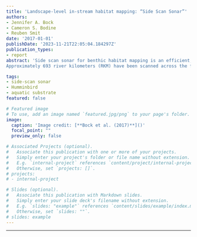 ```yaml
---
title: 'Landscape-level in-stream habitat mapping: “Side Scan Sonar”'
authors:
- Jennifer A. Bock
- Cameron S. Bodine
- Reuben Smit
date: '2017-01-01'
publishDate: '2023-11-21T22:05:04.184297Z'
publication_types:
- report
abstract: 'Side scan sonar for benthic habitat mapping is an efficient, low-cost approach for mapping habitat features in navigable rivers and streams. It provides a means to create high resolution, spatially detailed maps of continuous, instream habitat across broad aquatic landscapes. The sub-basins selected for this project include: Lower Choctawhatchee, Lower Ochlockonee, Withlacoochee, Peace, and Lower Suwannee. The habitat maps produced will provide valuable information that can be used to identify critical habitat for numerous species. The benthic habitat maps will provide the baseline data needed for instream habitat monitoring. These maps, depicting substrate and large woody debris, will provide a measure of location and amount of various habitat types for aquatic species. Temporal changes in the location and amount can be tracked and provide a means of habitat monitoring. These maps will also identify potential areas for restoration. Additionally, mapping pre- and post-restoration efforts can aid in monitoring the outcomes of those efforts.
Approximately 693 river kilometers (RKM) have been scanned across the five river basins including image rectification. All navigable sections of the Peace, Withlacoochee, Choctawhatchee Suwannee and the Ochlockonee Rivers have been completely mapped. Accuracy assessments have been completed for the Peace, Withlacoochee, Choctawhatchee Ochlockonee, and the Suwannee Rivers.'

tags:
- side-scan sonar
- Humminbird
- aquatic substrate
featured: false

# Featured image
# To use, add an image named `featured.jpg/png` to your page's folder. 
image:
  caption: 'Image credit: [**Bock et al. (2017)**]()'
  focal_point: ""
  preview_only: false

# Associated Projects (optional).
#   Associate this publication with one or more of your projects.
#   Simply enter your project's folder or file name without extension.
#   E.g. `internal-project` references `content/project/internal-project/index.md`.
#   Otherwise, set `projects: []`.
# projects:
# - internal-project

# Slides (optional).
#   Associate this publication with Markdown slides.
#   Simply enter your slide deck's filename without extension.
#   E.g. `slides: "example"` references `content/slides/example/index.md`.
#   Otherwise, set `slides: ""`.
# slides: example
---
```


<!-- {{% callout note %}}
Create your slides in Markdown - click the *Slides* button to check out the example.
{{% /callout %}}

Add the publication's **full text** or **supplementary notes** here. You can use rich formatting such as including [code, math, and images](https://docs.hugoblox.com/content/writing-markdown-latex/). -->
---
